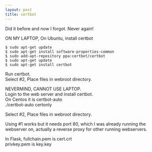 ```yaml
---
layout: post
title: certbot
---
```

Did it before and now I forgot.  Never again!  
  
ON MY LAPTOP, On Ubuntu, install certbot
```
$ sudo apt-get update
$ sudo apt-get install software-properties-common
$ sudo add-apt-repository ppa:certbot/certbot
$ sudo apt-get update
$ sudo apt-get install certbot 
```
  
Run certbot.  
Select #2, Place files in webroot directory.  






NEVERMIND, CANNOT USE LAPTOP.  
Login to the web server and install certbot.  
On Centos it is certbot-auto  
./certbot-auto certonly  
  
Select #2, Place files in webroot directory.  

Using #1 works but it needs port 80, which I was already running the webserver on, actually a reverse proxy for other running webservers.  
  
In Flask, 
fullchain.pem is cert.crt  
privkey.pem is key.key
